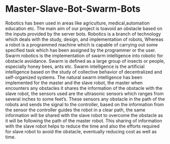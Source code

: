 # Master-Slave-Bot-Swarm-Bots
Robotics has been used in areas like agriculture, medical,automation education etc. The main aim of our project is toavoid an obstacle based on the inputs provided by the server bots. Robotics is a branch of technology which deals with the study, design, and implementation of robots, Whereas a robot is a programmed machine which is capable of carrying out some specified task which has been assigned by the programmer or the user. Swarm robotics is the implementation of swarm intelligence into robotic for obstacle avoidance.
Swarm is defined as a large group of insects or people, especially honey bees, ants etc. Swarm intelligence is the artificial intelligence based on the study of collective behavior of decentralized and self-organized systems. The natural swarm intelligence has been implemented for the master and the slave robot, the master when encounters any obstacles it shares the information of the obstacle with the slave robot, the sensors used are the ultrasonic sensors which ranges from several inches to some feet’s. These sensors any obstacle in the path of the robots and sends the signal to the controller, based on the information from the sensor the controller guides the robot in a clear path, the same information will be shared with the slave robot to overcome the obstacle as it will be following the path of the master robot. This sharing of information with the slave robot helps to reduce the time and also the efforts required for slave robot to avoid the obstacle, eventually reducing cost as well as time.
